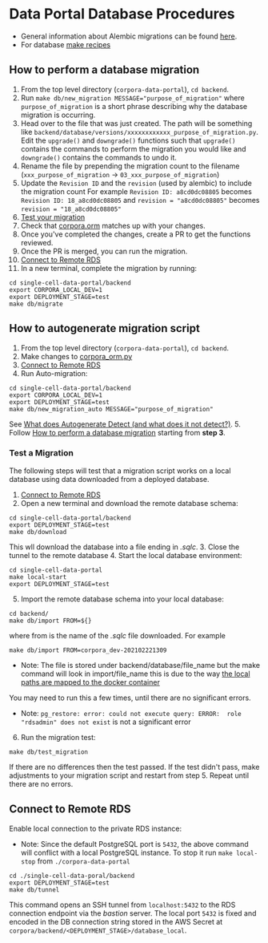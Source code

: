 # Data Portal Database Procedures

- General information about Alembic migrations can be found [here](https://alembic.sqlalchemy.org/en/latest/index.html).
- For database [make recipes](../Makefile)

## How to perform a database migration

1. From the top level directory (`corpora-data-portal`), `cd backend`.
1. Run `make db/new_migration MESSAGE="purpose_of_migration"` where `purpose_of_migration` is a short phrase describing why the database migration is occurring.
1. Head over to the file that was just created. The path will be something like `backend/database/versions/xxxxxxxxxxxx_purpose_of_migration.py`. Edit the `upgrade()` and `downgrade()` functions such that `upgrade()` contains the commands to perform the migration you would like and `downgrade()` contains the commands to undo it.
1. Rename the file by prepending the migration count to the filename (`xxx_purpose_of_migration` -> `03_xxx_purpose_of_migration`)
1. Update the `Revision ID` and the `revision` (used by alembic) to include the migration count
For example `Revision ID: a8cd0dc08805` becomes `Revision ID: 18_a8cd0dc08805` and `revision = "a8cd0dc08805"` becomes `revision = "18_a8cd0dc08805"` 
1. [Test your migration](#test-a-migration)
1. Check that [corpora.orm](../apps/common/corpora_orm.py) matches up with your changes.
1. Once you've completed the changes, create a PR to get the functions reviewed. 
1. Once the PR is merged, you can run the migration.
1. [Connect to Remote RDS](#connect-to-remote-rds)
1. In a new terminal, complete the migration by running:
```shell
cd single-cell-data-portal/backend
export CORPORA_LOCAL_DEV=1
export DEPLOYMENT_STAGE=test
make db/migrate
```

## How to autogenerate migration script

1. From the top level directory (`corpora-data-portal`), `cd backend`.
1. Make changes to [corpora_orm.py](../apps/common/corpora_orm.py)
1. [Connect to Remote RDS](#connect-to-remote-rds)
1. Run Auto-migration:
```shell
cd single-cell-data-portal/backend
export CORPORA_LOCAL_DEV=1
export DEPLOYMENT_STAGE=test
make db/new_migration_auto MESSAGE="purpose_of_migration"
```
See [What does Autogenerate Detect (and what does it not detect?)](https://alembic.sqlalchemy.org/en/latest/autogenerate.html#what-does-autogenerate-detect-and-what-does-it-not-detect).
5. Follow [How to perform a database migration](#how-to-perform-a-database-migration) starting from **step 3**.

### Test a Migration
The following steps will test that a migration script works on a local database using data downloaded from a deployed database. 

1. [Connect to Remote RDS](#connect-to-remote-rds)
2. Open a new terminal and download the remote database schema:
```shell
cd single-cell-data-portal/backend
export DEPLOYMENT_STAGE=test
make db/download
```
This wll download the database into a file ending in *.sqlc*.
3. Close the tunnel to the remote database
4. Start the local database environment: 
```shell
cd single-cell-data-portal
make local-start
export DEPLOYMENT_STAGE=test
```
5. Import the remote database schema into your local database:  
```shell
cd backend/
make db/import FROM=${}
```
where from is the name of the *.sqlc* file downloaded. For example 
```shell script
make db/import FROM=corpora_dev-202102221309
```
- Note: The file is stored under backend/database/file_name but the make command will look in import/file_name this is due to the way [the local paths are mapped to the docker container](https://github.com/chanzuckerberg/corpora-data-portal/blob/ffca067b9e4aea237fa2bd7c7a9cbc5813ebd449/docker-compose.yml#L13)

You may need to run this a few times, until there are no significant errors.
 - Note: `pg_restore: error: could not execute query: ERROR:  role "rdsadmin" does not exist` is not a significant error
6. Run the migration test:
```shell
make db/test_migration
``` 
If there are no differences then the test passed. If the test didn't pass, make adjustments to your migration script and restart from step 5. Repeat until there are no errors.

## Connect to Remote RDS
Enable local connection to the private RDS instance:

- Note: Since the default PostgreSQL port is `5432`, the above command will conflict with a local PostgreSQL instance.
To stop it run `make local-stop` from `./corpora-data-portal`


```shell
cd ./single-cell-data-poral/backend
export DEPLOYMENT_STAGE=test
make db/tunnel
```

This command opens an SSH tunnel from `localhost:5432` to the RDS connection endpoint via the *bastion* server.
The local port `5432` is fixed and encoded in the DB connection string stored in the AWS Secret at
`corpora/backend/<DEPLOYMENT_STAGE>/database_local`.

